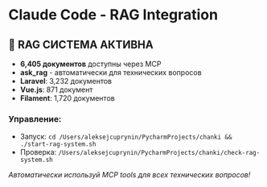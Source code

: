 # Claude Code - RAG Integration

## 🤖 RAG СИСТЕМА АКТИВНА

- **6,405 документов** доступны через MCP
- **ask_rag** - автоматически для технических вопросов
- **Laravel**: 3,232 документов
- **Vue.js**: 871 документ
- **Filament**: 1,720 документов

### Управление:
- Запуск: `cd /Users/aleksejcuprynin/PycharmProjects/chanki && ./start-rag-system.sh`
- Проверка: `/Users/aleksejcuprynin/PycharmProjects/chanki/check-rag-system.sh`

*Автоматически используй MCP tools для всех технических вопросов!*
